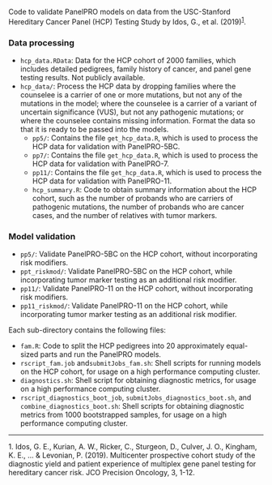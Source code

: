 Code to validate PanelPRO models on data from the USC-Stanford Hereditary Cancer Panel (HCP) Testing Study by Idos, G., et al. (2019)<sup>[1](#myfootnote1)</sup>. 

### Data processing
- `hcp_data.RData`: Data for the HCP cohort of 2000 families, which includes detailed pedigrees, family history of cancer, and panel gene testing results. Not publicly available. 
- `hcp_data/`: Process the HCP data by dropping families where the counselee is a carrier of one or more mutations, but not any of the mutations in the model; where the counselee is a carrier of a variant of uncertain significance (VUS), but not any pathogenic mutations; or where the counselee contains missing information. Format the data so that it is ready to be passed into the models. 
  - `pp5/`: Contains the file `get_hcp_data.R`, which is used to process the HCP data for validation with PanelPRO-5BC. 
  - `pp7/`: Contains the file `get_hcp_data.R`, which is used to process the HCP data for validation with PanelPRO-7. 
  - `pp11/`: Contains the file `get_hcp_data.R`, which is used to process the HCP data for validation with PanelPRO-11. 
  - `hcp_summary.R`: Code to obtain summary information about the HCP cohort, such as the number of probands who are carriers of pathogenic mutations, the number of probands who are cancer cases, and the number of relatives with tumor markers. 

### Model validation
- `pp5/`: Validate PanelPRO-5BC on the HCP cohort, without incorporating risk modifiers. 
- `ppt_riskmod/`: Validate PanelPRO-5BC on the HCP cohort, while incorporating tumor marker testing as an additional risk modifier. 
- `pp11/`: Validate PanelPRO-11 on the HCP cohort, without incorporating risk modifiers. 
- `pp11_riskmod/`: Validate PanelPRO-11 on the HCP cohort, while incorporating tumor marker testing as an additional risk modifier. 

Each sub-directory contains the following files: 
- `fam.R`: Code to split the HCP pedigrees into 20 approximately equal-sized parts and run the PanelPRO models. 
- `rscript_fam.job` and`submitJobs_fam.sh`: Shell scripts for running models on the HCP cohort, for usage on a high performance computing cluster. 
- `diagnostics.sh`: Shell script for obtaining diagnostic metrics, for usage on a high performance computing cluster. 
- `rscript_diagnostics_boot_job`, `submitJobs_diagnostics_boot.sh`, and `combine_diagnostics_boot.sh`: Shell scripts for obtaining diagnostic metrics from 1000 bootstrapped samples, for usage on a high performance computing cluster. 

---

<a name="myfootnote1">1</a>. Idos, G. E., Kurian, A. W., Ricker, C., Sturgeon, D., Culver, J. O., Kingham, K. E., ... & Levonian, P. (2019). Multicenter prospective cohort study of the diagnostic yield and patient experience of multiplex gene panel testing for hereditary cancer risk. JCO Precision Oncology, 3, 1-12.